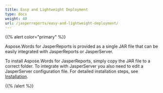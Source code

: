 ```yaml
---
title: Easy and Lightweight Deployment
type: docs
weight: 40
url: /jasperreports/easy-and-lightweight-deployment/
---
```


{{% alert color="primary" %}} 

Aspose.Words for JasperReports is provided as a single JAR file that can be easily integrated with JasperReports or JasperServer.

To install Aspose.Words for JasperReports, simply copy the JAR file to a correct folder. To integrate with JasperServer you also need to edit a JasperServer configuration file. For detailed installation steps, see [Installation](/words/jasperreports/installation-html/). 

{{% /alert %}}
